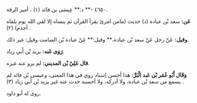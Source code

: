٤٦٥٠ -** د:** عِيسَى بن فائد (١) ، أمير الرقة.

**عَن:** سعد بْن عبادة (د) حديث (مامن امرئ يقرأ القرآن ثم ينساه إلا لقي الله يوم يلقاه أجذم) (٢) .

**وقيل:** عَنْ رجل عَنْ سعد بْن عبادة،** وقيل:** عَنْ عبادة بْن الصامت وقيل: غير ذلك.

**رَوَى عَنه:** يزيد بْن أَبي زياد.

**قال عَلِيّ بْن المديني:** لم يرو عنه غيره.

**وَقَال أَبُو عُمَر بْن عَبد الْبَرِّ:** هذا أحسن إسناد روي في هذا المعنى، وعيسى بْن فائد لم يسمع من سعد بْن عبادة، ولا أدركه، ولا أحسبه حدث عنه غير يزيد بْن أَبي زياد (٣) .

روى له أبو داود.